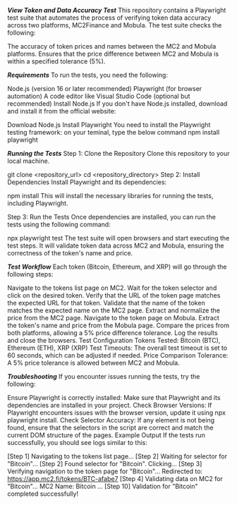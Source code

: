***View Token and Data Accuracy Test***
This repository contains a Playwright test suite that automates the process of verifying token data accuracy across two platforms, MC2Finance and Mobula. The test suite checks the following:

The accuracy of token prices and names between the MC2 and Mobula platforms.
Ensures that the price difference between MC2 and Mobula is within a specified tolerance (5%).

***Requirements***
To run the tests, you need the following:

Node.js (version 16 or later recommended)
Playwright (for browser automation)
A code editor like Visual Studio Code (optional but recommended)
Install Node.js
If you don't have Node.js installed, download and install it from the official website:

Download Node.js
Install Playwright
You need to install the Playwright testing framework:
on your teminal, type the below command 
npm install playwright

***Running the Tests***
Step 1: Clone the Repository
Clone this repository to your local machine.

git clone <repository_url>
cd <repository_directory>
Step 2: Install Dependencies
Install Playwright and its dependencies:

npm install
This will install the necessary libraries for running the tests, including Playwright.

Step 3: Run the Tests
Once dependencies are installed, you can run the tests using the following command:

npx playwright test
The test suite will open browsers and start executing the test steps. It will validate token data across MC2 and Mobula, ensuring the correctness of the token's name and price.

***Test Workflow***
Each token (Bitcoin, Ethereum, and XRP) will go through the following steps:

Navigate to the tokens list page on MC2.
Wait for the token selector and click on the desired token.
Verify that the URL of the token page matches the expected URL for that token.
Validate that the name of the token matches the expected name on the MC2 page.
Extract and normalize the price from the MC2 page.
Navigate to the token page on Mobula.
Extract the token's name and price from the Mobula page.
Compare the prices from both platforms, allowing a 5% price difference tolerance.
Log the results and close the browsers.
Test Configuration
Tokens Tested: Bitcoin (BTC), Ethereum (ETH), XRP (XRP)
Test Timeouts: The overall test timeout is set to 60 seconds, which can be adjusted if needed.
Price Comparison Tolerance: A 5% price tolerance is allowed between MC2 and Mobula.

***Troubleshooting***
If you encounter issues running the tests, try the following:

Ensure Playwright is correctly installed: Make sure that Playwright and its dependencies are installed in your project.
Check Browser Versions: If Playwright encounters issues with the browser version, update it using npx playwright install.
Check Selector Accuracy: If any element is not being found, ensure that the selectors in the script are correct and match the current DOM structure of the pages.
Example Output
If the tests run successfully, you should see logs similar to this:

[Step 1] Navigating to the tokens list page...
[Step 2] Waiting for selector for "Bitcoin"...
[Step 2] Found selector for "Bitcoin". Clicking...
[Step 3] Verifying navigation to the token page for "Bitcoin"...
Redirected to: https://app.mc2.fi/tokens/BTC-afabe7
[Step 4] Validating data on MC2 for "Bitcoin"...
MC2 Name: Bitcoin
...
[Step 10] Validation for "Bitcoin" completed successfully!


